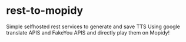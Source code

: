 # rest-to-mopidy
Simple selfhosted rest services to generate and save TTS Using google translate APIS and FakeYou APIS and directly play them on Mopidy! 
